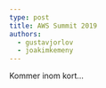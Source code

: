 ```yaml
---
type: post
title: AWS Summit 2019
authors:
  - gustavjorlov
  - joakimkemeny
---
```

Kommer inom kort...
